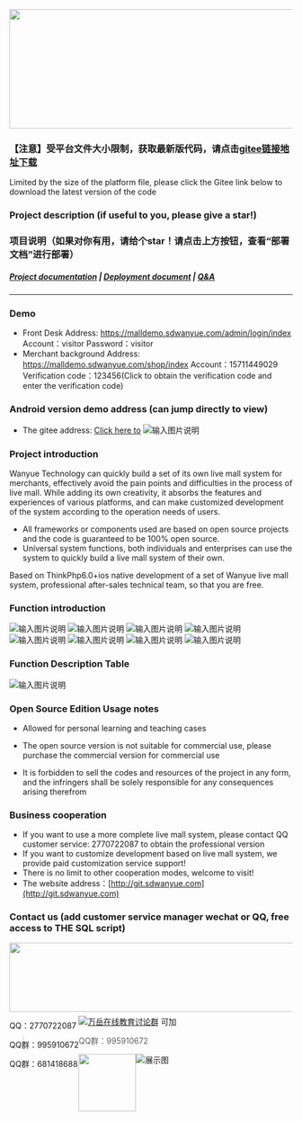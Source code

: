<div align=center><img src="https://images.gitee.com/uploads/images/2021/0929/144611_f359aba0_8162876.png" width="590" height="212"/></div>

### 【注意】受平台文件大小限制，获取最新版代码，请点击<a target="_blank" href="https://gitee.com/WanYueKeJi/wanyue_zhibo_ios">gitee链接地址下载</a>
Limited by the size of the platform file, please click the Gitee link below to download the latest version of the code

### Project description (if useful to you, please give a star!)
### 项目说明（如果对你有用，请给个star！请点击上方按钮，查看“部署文档”进行部署）
##### <a target="_blank" href="https://www.kancloud.cn/wanyuekaiyuan11/wanyue_zhibo_ios/2789011">Project documentation</a> |  <a target="_blank" href="https://www.kancloud.cn/wanyuekaiyuan11/wanyue_zhibo_ios/2789011">Deployment document</a>  |  <a target="_blank" href="https://www.kancloud.cn/wanyuekaiyuan11/wanyue_zhibo_ios/2789011">Q&A</a> 

---

### Demo
- Front Desk Address: <a target="_blank" href="https://malldemo.sdwanyue.com/admin/login/index">https://malldemo.sdwanyue.com/admin/login/index</a> Account：visitor     Password：visitor
- Merchant background Address: <a target="_blank" href="https://malldemo.sdwanyue.com/shop/index">https://malldemo.sdwanyue.com/shop/index</a> Account：15711449029 Verification code：123456(Click to obtain the verification code and enter the verification code)



### Android version demo address (can jump directly to view)
   - The gitee address: <a target="_blank" href="https://gitee.com/WanYueKeJi/wanyue_zhibo_android">Click here to</a>
![输入图片说明](https://gitee.com/WanYueKeJi/wanyue_zhibo_ios/raw/master/zhibo_demo.png "www.sdwanyue.com")
### Project introduction
Wanyue Technology can quickly build a set of its own live mall system for merchants, effectively avoid the pain points and difficulties in the process of live mall. While adding its own creativity, it absorbs the features and experiences of various platforms, and can make customized development of the system according to the operation needs of users.
* All frameworks or components used are based on open source projects and the code is guaranteed to be 100% open source.
* Universal system functions, both individuals and enterprises can use the system to quickly build a live mall system of their own.

Based on ThinkPhp6.0+ios native development of a set of Wanyue live mall system, professional after-sales technical team, so that you are free.

### Function introduction
![输入图片说明](https://images.gitee.com/uploads/images/2021/0929/145256_268d3969_8162876.png "组 1.png")
![输入图片说明](https://images.gitee.com/uploads/images/2021/0928/182630_1b66eb38_8162876.png "组 2.png")
![输入图片说明](https://images.gitee.com/uploads/images/2021/0929/120111_acd0b536_8162876.gif "MAIN (4k)_12.gif")
![输入图片说明](https://images.gitee.com/uploads/images/2021/0929/142722_b321363f_8162876.png "组 3.png")
![输入图片说明](https://images.gitee.com/uploads/images/2021/0929/142737_a290425c_8162876.png "组 4.png")
![输入图片说明](https://images.gitee.com/uploads/images/2021/0929/203456_f7043a89_8162876.png "组 7.png")
![输入图片说明](https://images.gitee.com/uploads/images/2021/0929/142747_fa3e3a8c_8162876.png "组 5.png")
![输入图片说明](https://images.gitee.com/uploads/images/2021/0928/183206_39216a74_8162876.png "组 6.png")
 ### Function Description Table
![输入图片说明](https://images.gitee.com/uploads/images/2021/0929/210207_f2dd796b_8162876.png "未标题-1.png")
 ### Open Source Edition Usage notes
    
- Allowed for personal learning and teaching cases

- The open source version is not suitable for commercial use, please purchase the commercial version for commercial use

- It is forbidden to sell the codes and resources of the project in any form, and the infringers shall be solely responsible for any consequences arising therefrom

### Business cooperation
* If you want to use a more complete live mall system, please contact QQ customer service: 2770722087 to obtain the professional version
* If you want to customize development based on live mall system, we provide paid customization service support!
* There is no limit to other cooperation modes, welcome to visit!
* The website address：[http://git.sdwanyue.com](http://git.sdwanyue.com)
                
  
### Contact us (add customer service manager wechat or QQ, free access to THE SQL script)

<div style='height: 130px'>
    <img class="kefu_weixin" style="float:left;" src="https://gitee.com/WanYueKeJi/wanyue_education_uniapp/raw/newone/pages/%E5%BC%A0%E7%9A%93%E5%BC%80%E6%BA%90.png" width="602" height="123"/>
    <div style="float:left;">
        <p>QQ：2770722087</p>
        <p>QQ群：995910672</p>
        <p>QQ群：681418688</p>
    </div>
</div>
<a target="_blank" href="https://qm.qq.com/cgi-bin/qm/qr?k=JShAyXeoKqg2lWFEUSElxELImhjeMG4y&jump_from=webapi"><img border="0" src="https://images.gitee.com/uploads/images/2021/0317/100424_072ee536_8543696.png" alt="万岳在线教育讨论群" title="万岳在线教育讨论群"></a> 可加

> QQ群：995910672
 <img class="kefu_weixin" style="float:left;" src="https://images.gitee.com/uploads/images/2021/0524/181101_c6bda503_2242923.jpeg" width="102" height="102"/>


![展示图](https://images.gitee.com/uploads/images/2021/0317/100511_29ed24e9_8543696.png "公众号.png")
